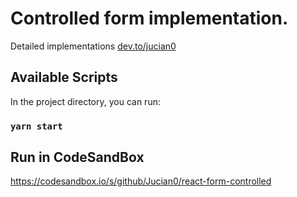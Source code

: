 # Controlled form implementation.
Detailed implementations [dev.to/jucian0](https://dev.to/jucian0/reactjs-building-forms-236m)
## Available Scripts

In the project directory, you can run:

### `yarn start`

## Run in CodeSandBox
https://codesandbox.io/s/github/Jucian0/react-form-controlled

